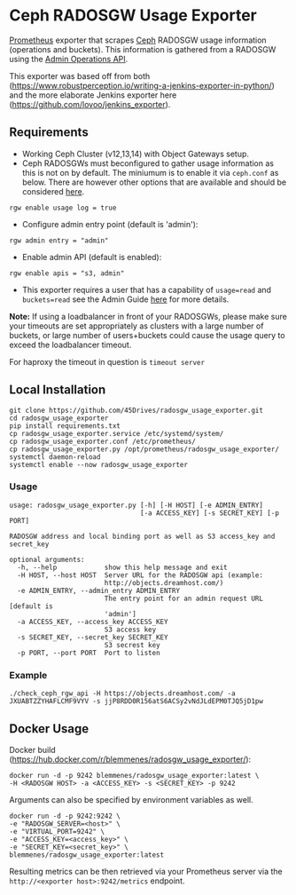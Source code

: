 # Ceph RADOSGW Usage Exporter

[Prometheus](https://prometheus.io/) exporter that scrapes
[Ceph](http://ceph.com/) RADOSGW usage information (operations and buckets).
This information is gathered from a RADOSGW using the
[Admin Operations API](http://docs.ceph.com/docs/master/radosgw/adminops/).

This exporter was based off from both
(https://www.robustperception.io/writing-a-jenkins-exporter-in-python/) and the
more elaborate Jenkins exporter here
(https://github.com/lovoo/jenkins_exporter).

## Requirements

* Working Ceph Cluster (v12,13,14) with Object Gateways setup.
* Ceph RADOSGWs must beconfigured to gather usage information as this is not
on by default. The miniumum is to enable it via `ceph.conf` as below. There are
however other options that are available and should be considered
[here](http://docs.ceph.com/docs/master/radosgw/config-ref/).
```
rgw enable usage log = true
```

* Configure admin entry point (default is 'admin'):
```
rgw admin entry = "admin"
```

* Enable admin API (default is enabled):
```
rgw enable apis = "s3, admin"
```

* This exporter requires a user that has a capability of `usage=read` and
`buckets=read` see the Admin Guide
[here](http://docs.ceph.com/docs/master/radosgw/admin/#add-remove-admin-capabilities)
for more details.

**Note:** If using a loadbalancer in front of your RADOSGWs, please make sure your timeouts are set appropriately as clusters with a large number of buckets, or large number of users+buckets could cause the usage query to exceed the loadbalancer timeout. 

For haproxy the timeout in question is `timeout server`

## Local Installation
```
git clone https://github.com/45Drives/radosgw_usage_exporter.git
cd radosgw_usage_exporter
pip install requirements.txt
cp radosgw_usage_exporter.service /etc/systemd/system/
cp radosgw_usage_exporter.conf /etc/prometheus/
cp radosgw_usage_exporter.py /opt/prometheus/radosgw_usage_exporter/
systemctl daemon-reload
systemctl enable --now radosgw_usage_exporter
```

### Usage
```
usage: radosgw_usage_exporter.py [-h] [-H HOST] [-e ADMIN_ENTRY]
                                 [-a ACCESS_KEY] [-s SECRET_KEY] [-p PORT]

RADOSGW address and local binding port as well as S3 access_key and secret_key

optional arguments:
  -h, --help            show this help message and exit
  -H HOST, --host HOST  Server URL for the RADOSGW api (example:
                        http://objects.dreamhost.com/)
  -e ADMIN_ENTRY, --admin_entry ADMIN_ENTRY
                        The entry point for an admin request URL [default is
                        'admin']
  -a ACCESS_KEY, --access_key ACCESS_KEY
                        S3 access key
  -s SECRET_KEY, --secret_key SECRET_KEY
                        S3 secrest key
  -p PORT, --port PORT  Port to listen
```

### Example
```
./check_ceph_rgw_api -H https://objects.dreamhost.com/ -a JXUABTZZYHAFLCMF9VYV -s jjP8RDD0R156atS6ACSy2vNdJLdEPM0TJQ5jD1pw
```

## Docker Usage
Docker build (https://hub.docker.com/r/blemmenes/radosgw_usage_exporter/):
```
docker run -d -p 9242 blemmenes/radosgw_usage_exporter:latest \
-H <RADOSGW HOST> -a <ACCESS_KEY> -s <SECRET_KEY> -p 9242
```
Arguments can also be specified by environment variables as well.
```
docker run -d -p 9242:9242 \
-e "RADOSGW_SERVER=<host>" \
-e "VIRTUAL_PORT=9242" \
-e "ACCESS_KEY=<access_key>" \
-e "SECRET_KEY=<secret_key>" \
blemmenes/radosgw_usage_exporter:latest
```

Resulting metrics can be then retrieved via your Prometheus server via the
`http://<exporter host>:9242/metrics` endpoint.
